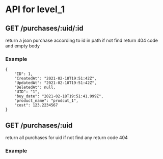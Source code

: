 # API for level_1

## GET /purchases/:uid/:id 
return a json purchase according to id in path
if not find return 404 code and empty body

### Example
    {
        "ID": 1,
        "CreatedAt": "2021-02-18T19:51:42Z",
        "UpdatedAt": "2021-02-18T19:51:42Z",
        "DeletedAt": null,
        "UID": "1",
        "buy_date": "2021-02-18T19:51:41.999Z",
        "product_name": "prodcut_1",
        "cost": 123.2234567
    }
    
## GET /purchases/:uid
return all purchases for uid
if not find any return code 404

### Example
